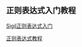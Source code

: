 ## 正则表达式入门教程
[Sigil正则表达式入门](http://www.360doc.com/content/14/1205/19/9152906_430669102.shtml)

[正则表达式教程](https://tieba.baidu.com/p/3493107610)
